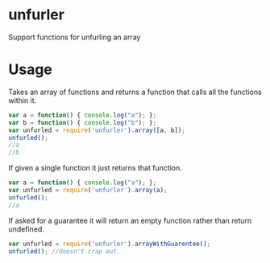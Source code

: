 # unfurler
Support functions for unfurling an array

# Usage
Takes an array of functions and returns a function that calls all the functions within it.

```javascript
var a = function() { console.log("a"); };
var b = function() { console.log("b"); };
var unfurled = require('unfurler').array([a, b]);
unfurled();
//a
//b
```

If given a single function it just returns that function.

```javascript
var a = function() { console.log("a"); };
var unfurled = require('unfurler').array(a);
unfurled();
//a
```

If asked for a guarantee it will return an empty function rather than return undefined.

```javascript
var unfurled = require('unfurler').arrayWithGuarentee();
unfurled(); //doesn't crap out.
```